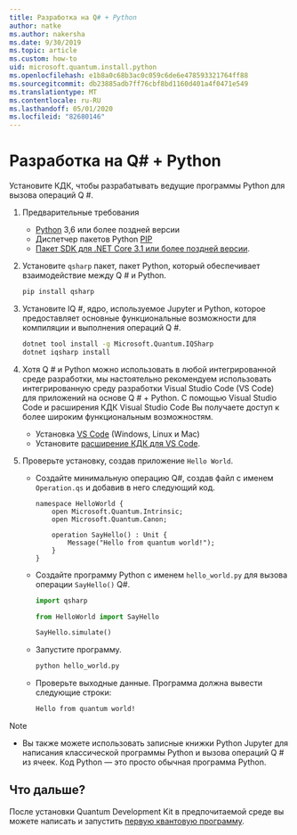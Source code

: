 ```yaml
---
title: Разработка на Q# + Python
author: natke
ms.author: nakersha
ms.date: 9/30/2019
ms.topic: article
ms.custom: how-to
uid: microsoft.quantum.install.python
ms.openlocfilehash: e1b8a0c68b3ac0c059c6de6e478593321764ff88
ms.sourcegitcommit: db23885adb7ff76cbf8bd1160d401a4f0471e549
ms.translationtype: MT
ms.contentlocale: ru-RU
ms.lasthandoff: 05/01/2020
ms.locfileid: "82680146"
---
```

# <a name="develop-with-q--python"></a>Разработка на Q# + Python

Установите КДК, чтобы разрабатывать ведущие программы Python для вызова операций Q #.

1. Предварительные требования

    - [Python](https://www.python.org/downloads/) 3,6 или более поздней версии
    - Диспетчер пакетов Python [PIP](https://pip.pypa.io/en/stable/installing)
    - [Пакет SDK для .NET Core 3.1 или более поздней версии](https://www.microsoft.com/net/download).


1. Установите `qsharp` пакет, пакет Python, который обеспечивает взаимодействие между Q # и Python.

    ```bash
    pip install qsharp
    ```

1. Установите IQ #, ядро, используемое Jupyter и Python, которое предоставляет основные функциональные возможности для компиляции и выполнения операций Q #.

    ```bash
    dotnet tool install -g Microsoft.Quantum.IQSharp
    dotnet iqsharp install
    ```
  
1. Хотя Q # и Python можно использовать в любой интегрированной среде разработки, мы настоятельно рекомендуем использовать интегрированную среду разработки Visual Studio Code (VS Code) для приложений на основе Q # + Python. С помощью Visual Studio Code и расширения КДК Visual Studio Code Вы получаете доступ к более широким функциональным возможностям.

    - Установка [VS Code](https://code.visualstudio.com/download) (Windows, Linux и Mac)
    - Установите [расширение КДК для VS Code](https://marketplace.visualstudio.com/items?itemName=quantum.quantum-devkit-vscode).

1. Проверьте установку, создав приложение `Hello World`.

    - Создайте минимальную операцию Q#, создав файл с именем `Operation.qs` и добавив в него следующий код.

        ```qsharp
        namespace HelloWorld {
            open Microsoft.Quantum.Intrinsic;
            open Microsoft.Quantum.Canon;

            operation SayHello() : Unit {
                Message("Hello from quantum world!");
            }
        }
        ```

    - Создайте программу Python с именем `hello_world.py` для вызова операции `SayHello()` Q#.

        ```python
        import qsharp

        from HelloWorld import SayHello

        SayHello.simulate()
        ```

    - Запустите программу.

        ```bash
        python hello_world.py
        ```

    - Проверьте выходные данные. Программа должна вывести следующие строки:

        ```bash
        Hello from quantum world!
       ```


> [!NOTE]
> * Вы также можете использовать записные книжки Python Jupyter для написания классической программы Python и вызова операций Q # из ячеек. Код Python — это просто обычная программа Python.

## <a name="whats-next"></a>Что дальше?

После установки Quantum Development Kit в предпочитаемой среде вы можете написать и запустить [первую квантовую программу](xref:microsoft.quantum.write-program).
